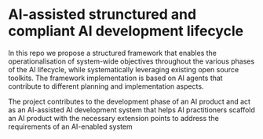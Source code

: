 # AI-assisted strunctured and compliant AI development lifecycle

In this repo we propose a structured framework that enables the operationalisation of system-wide objectives throughout the various phases of the AI lifecycle, while systematically leveraging existing open source toolkits.
The framework implementation is based on AI agents that contribute to different planning and implementation aspects.


The project  contributes to the development phase of an AI product and act as an AI-assisted AI development system that helps AI practitioners scaffold an AI product with the necessary extension points to address the requirements of an AI-enabled system


